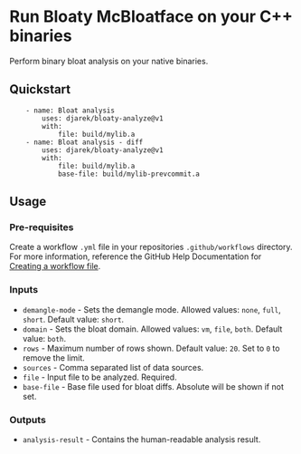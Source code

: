 # Run Bloaty McBloatface on your C++ binaries

Perform binary bloat analysis on your native binaries.

## Quickstart
```
    - name: Bloat analysis
        uses: djarek/bloaty-analyze@v1
        with:
            file: build/mylib.a
    - name: Bloat analysis - diff
        uses: djarek/bloaty-analyze@v1
        with:
            file: build/mylib.a
            base-file: build/mylib-prevcommit.a
```
## Usage

### Pre-requisites
Create a workflow `.yml` file in your repositories `.github/workflows`
directory. For more information, reference the GitHub Help Documentation for
[Creating a workflow
file](https://help.github.com/en/articles/configuring-a-workflow#creating-a-workflow-file).

### Inputs
* `demangle-mode` - Sets the demangle mode. Allowed values: `none`, `full`,
  `short`. Default value: `short`.
* `domain` - Sets the bloat domain. Allowed values: `vm`, `file`, `both`.
  Default value: `both`.
* `rows` - Maximum number of rows shown. Default value: `20`. Set to `0` to
  remove the limit.
* `sources` - Comma separated list of data sources.
* `file` - Input file to be analyzed. Required.
* `base-file` - Base file used for bloat diffs. Absolute will be shown if not
  set.

### Outputs
* `analysis-result` - Contains the human-readable analysis result.
